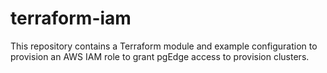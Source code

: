 # terraform-iam

This repository contains a Terraform module and example configuration to
provision an AWS IAM role to grant pgEdge access to provision clusters.
